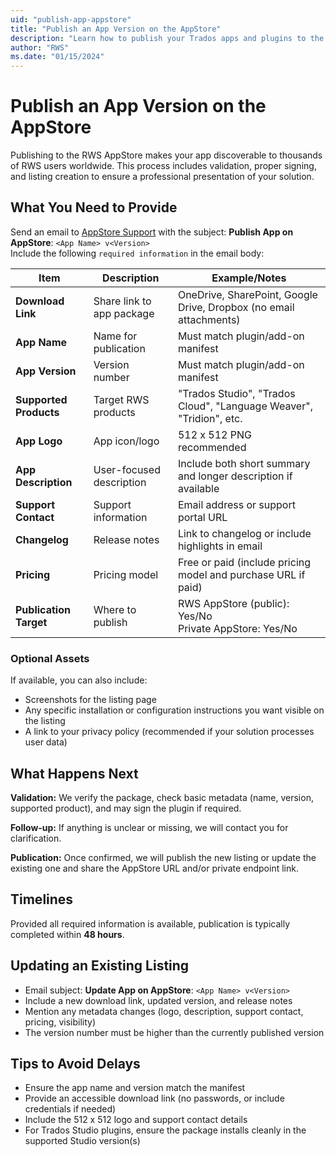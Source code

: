 ```yaml
---
uid: "publish-app-appstore"
title: "Publish an App Version on the AppStore"
description: "Learn how to publish your Trados apps and plugins to the RWS AppStore for public or private distribution"
author: "RWS"
ms.date: "01/15/2024"
---
```


# Publish an App Version on the AppStore

Publishing to the RWS AppStore makes your app discoverable to thousands of RWS users worldwide. This process includes validation, proper signing, and listing creation to ensure a professional presentation of your solution.


## What You Need to Provide

Send an email to [AppStore Support](mailto:app-signing@rws.com) with the subject: **Publish App on AppStore**: `<App Name> v<Version>`  
Include the following `required information` in the email body:  

| Item | Description | Example/Notes |
|------|-------------|---------------|
| **Download Link** | Share link to app package | OneDrive, SharePoint, Google Drive, Dropbox (no email attachments) |
| **App Name** | Name for publication | Must match plugin/add-on manifest |
| **App Version** | Version number | Must match plugin/add-on manifest |
| **Supported Products** | Target RWS products | "Trados Studio", "Trados Cloud", "Language Weaver", "Tridion", etc. |
| **App Logo** | App icon/logo | 512 x 512 PNG recommended |
| **App Description** | User-focused description | Include both short summary and longer description if available |
| **Support Contact** | Support information | Email address or support portal URL |
| **Changelog** | Release notes | Link to changelog or include highlights in email |
| **Pricing** | Pricing model | Free or paid (include pricing model and purchase URL if paid) |
| **Publication Target** | Where to publish | RWS AppStore (public): Yes/No<br>Private AppStore: Yes/No |

### Optional Assets

If available, you can also include:
- Screenshots for the listing page
- Any specific installation or configuration instructions you want visible on the listing
- A link to your privacy policy (recommended if your solution processes user data)

## What Happens Next

**Validation:** We verify the package, check basic metadata (name, version, supported product), and may sign the plugin if required.

**Follow-up:** If anything is unclear or missing, we will contact you for clarification.

**Publication:** Once confirmed, we will publish the new listing or update the existing one and share the AppStore URL and/or private endpoint link.

## Timelines

Provided all required information is available, publication is typically completed within **48 hours**.

## Updating an Existing Listing

- Email subject: **Update App on AppStore**: `<App Name> v<Version>`
- Include a new download link, updated version, and release notes
- Mention any metadata changes (logo, description, support contact, pricing, visibility)
- The version number must be higher than the currently published version

## Tips to Avoid Delays

- Ensure the app name and version match the manifest
- Provide an accessible download link (no passwords, or include credentials if needed)
- Include the 512 x 512 logo and support contact details
- For Trados Studio plugins, ensure the package installs cleanly in the supported Studio version(s)
